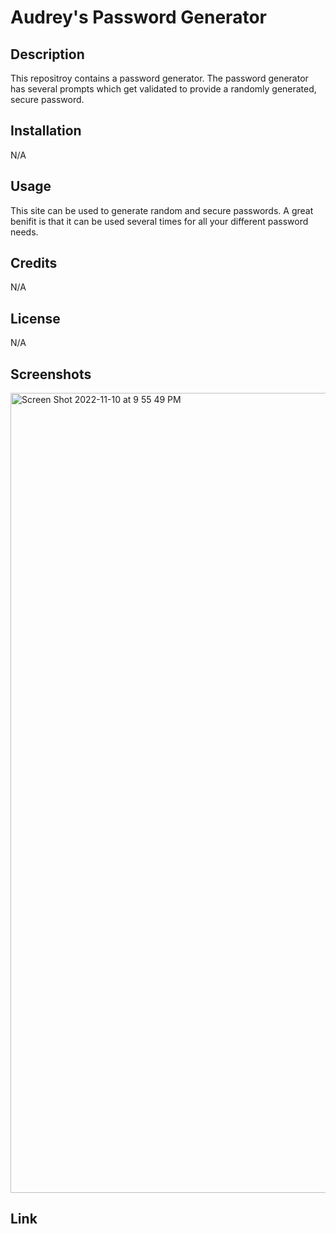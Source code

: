 #  Audrey's Password Generator

## Description 

This repositroy contains a password generator. The password generator has several prompts which get validated to provide a randomly generated, secure password.  

## Installation 

N/A

## Usage 

This site can be used to generate random and secure passwords. A great benifit is that it can be used several times for all your different password needs.

## Credits

N/A

## License

N/A

## Screenshots

<img width="1280" alt="Screen Shot 2022-11-10 at 9 55 49 PM" src="https://user-images.githubusercontent.com/77470771/201253576-359ed330-d407-4422-b2c3-dd544edd7d5d.png">


## Link 
